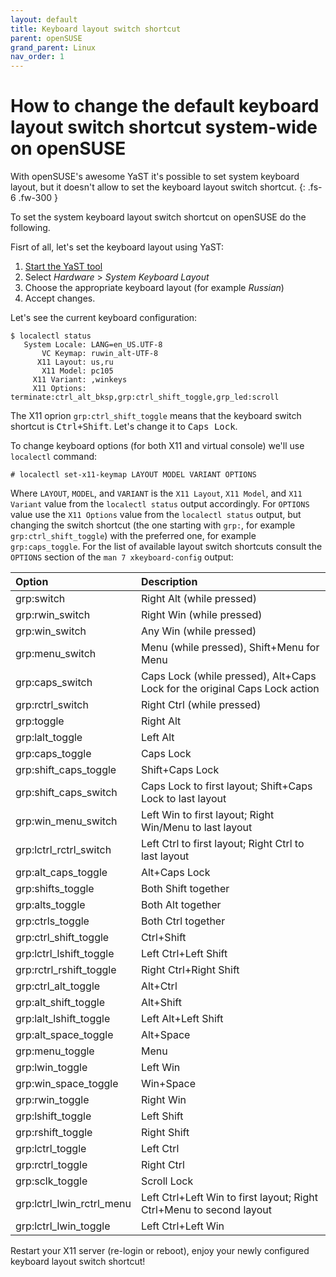 ```yaml
---
layout: default
title: Keyboard layout switch shortcut
parent: openSUSE
grand_parent: Linux
nav_order: 1
---
```


# How to change the default keyboard layout switch shortcut system-wide on openSUSE

With openSUSE's awesome YaST it's possible to set system keyboard layout, but it doesn't allow to set the keyboard layout switch shortcut.
{: .fs-6 .fw-300 }

To set the system keyboard layout switch shortcut on openSUSE do the following.

Fisrt of all, let's set the keyboard layout using YaST:

1. [Start the YaST tool](https://en.opensuse.org/SDB:Starting_YaST)
2. Select *Hardware* > *System Keyboard Layout*
3. Choose the appropriate keyboard layout (for example *Russian*)
4. Accept changes.

Let's see the current keyboard configuration:

```
$ localectl status
   System Locale: LANG=en_US.UTF-8
       VC Keymap: ruwin_alt-UTF-8
      X11 Layout: us,ru
       X11 Model: pc105
     X11 Variant: ,winkeys
     X11 Options: terminate:ctrl_alt_bksp,grp:ctrl_shift_toggle,grp_led:scroll
```

The X11 oprion `grp:ctrl_shift_toggle` means that the keyboard switch shortcut is <kbd>Ctrl+Shift</kbd>. Let's change it to <kbd>Caps Lock</kbd>.

To change keyboard options (for both X11 and virtual console) we'll use `localectl` command:

```
# localectl set-x11-keymap LAYOUT MODEL VARIANT OPTIONS
```

Where `LAYOUT`, `MODEL`, and `VARIANT` is the `X11 Layout`, `X11 Model`, and `X11 Variant` value from the `localectl status` output accordingly. For `OPTIONS` value use the `X11 Options` value from the `localectl status` output, but changing the switch shortcut (the one starting with `grp:`, for example `grp:ctrl_shift_toggle`) with the preferred one, for example `grp:caps_toggle`. For the list of available layout switch shortcuts consult the `OPTIONS` section of the `man 7 xkeyboard-config` output:

| Option                    | Description                                                                |
|:--------------------------|:---------------------------------------------------------------------------|
| grp:switch                | Right Alt (while pressed)                                                  |
| grp:rwin_switch           | Right Win (while pressed)                                                  |
| grp:win_switch            | Any Win (while pressed)                                                    |
| grp:menu_switch           | Menu (while pressed), Shift+Menu for Menu                                  |
| grp:caps_switch           | Caps Lock (while pressed), Alt+Caps Lock for the original Caps Lock action |
| grp:rctrl_switch          | Right Ctrl (while pressed)                                                 |
| grp:toggle                | Right Alt                                                                  |
| grp:lalt_toggle           | Left Alt                                                                   |
| grp:caps_toggle           | Caps Lock                                                                  |
| grp:shift_caps_toggle     | Shift+Caps Lock                                                            |
| grp:shift_caps_switch     | Caps Lock to first layout; Shift+Caps Lock to last layout                  |
| grp:win_menu_switch       | Left Win to first layout; Right Win/Menu to last layout                    |
| grp:lctrl_rctrl_switch    | Left Ctrl to first layout; Right Ctrl to last layout                       |
| grp:alt_caps_toggle       | Alt+Caps Lock                                                              |
| grp:shifts_toggle         | Both Shift together                                                        |
| grp:alts_toggle           | Both Alt together                                                          |
| grp:ctrls_toggle          | Both Ctrl together                                                         |
| grp:ctrl_shift_toggle     | Ctrl+Shift                                                                 |
| grp:lctrl_lshift_toggle   | Left Ctrl+Left Shift                                                       |
| grp:rctrl_rshift_toggle   | Right Ctrl+Right Shift                                                     |
| grp:ctrl_alt_toggle       | Alt+Ctrl                                                                   |
| grp:alt_shift_toggle      | Alt+Shift                                                                  |
| grp:lalt_lshift_toggle    | Left Alt+Left Shift                                                        |
| grp:alt_space_toggle      | Alt+Space                                                                  |
| grp:menu_toggle           | Menu                                                                       |
| grp:lwin_toggle           | Left Win                                                                   |
| grp:win_space_toggle      | Win+Space                                                                  |
| grp:rwin_toggle           | Right Win                                                                  |
| grp:lshift_toggle         | Left Shift                                                                 |
| grp:rshift_toggle         | Right Shift                                                                |
| grp:lctrl_toggle          | Left Ctrl                                                                  |
| grp:rctrl_toggle          | Right Ctrl                                                                 |
| grp:sclk_toggle           | Scroll Lock                                                                |
| grp:lctrl_lwin_rctrl_menu | Left Ctrl+Left Win to first layout; Right Ctrl+Menu to second layout       |
| grp:lctrl_lwin_toggle     | Left Ctrl+Left Win                                                         |

Restart your X11 server (re-login or reboot), enjoy your newly configured keyboard layout switch shortcut!
